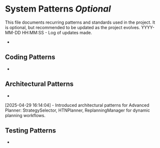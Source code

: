 # System Patterns *Optional*

This file documents recurring patterns and standards used in the project.
It is optional, but recommended to be updated as the project evolves.
YYYY-MM-DD HH:MM:SS - Log of updates made.

*

## Coding Patterns

*

## Architectural Patterns

*
[2025-04-29 16:14:04] - Introduced architectural patterns for Advanced Planner: StrategySelector, HTNPlanner, ReplanningManager for dynamic planning workflows.

## Testing Patterns

*